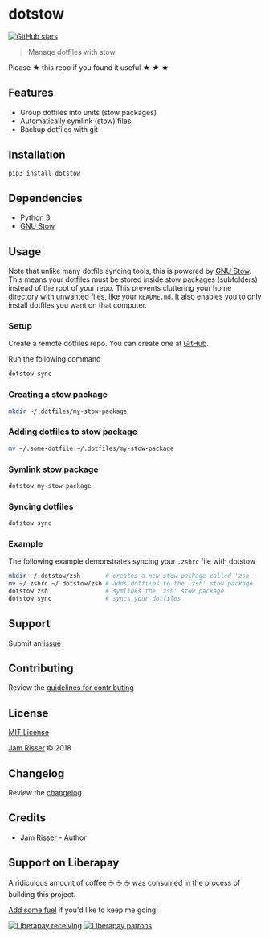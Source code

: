 # dotstow

[![GitHub stars](https://img.shields.io/github/stars/codejamninja/dotstow.svg?style=social&label=Stars)](https://github.com/codejamninja/dotstow)

> Manage dotfiles with stow

Please ★ this repo if you found it useful ★ ★ ★


## Features

* Group dotfiles into units (stow packages)
* Automatically symlink (stow) files
* Backup dotfiles with git


## Installation

```sh
pip3 install dotstow
```


## Dependencies

* [Python 3](https://www.python.org)
* [GNU Stow](https://www.gnu.org/software/stow)


## Usage

Note that unlike many dotfile syncing tools, this is powered by
[GNU Stow](https://www.gnu.org/software/stow). This means your dotfiles must be stored inside
stow packages (subfolders) instead of the root of your repo. This prevents cluttering your home
directory with unwanted files, like your `README.md`. It also enables you to only install dotfiles
you want on that computer.

### Setup

Create a remote dotfiles repo. You can create one at [GitHub](https://github.com/new).

Run the following command
```sh
dotstow sync
```

### Creating a stow package

```sh
mkdir ~/.dotfiles/my-stow-package
```

### Adding dotfiles to stow package

```sh
mv ~/.some-dotfile ~/.dotfiles/my-stow-package
```

### Symlink stow package

```sh
dotstow my-stow-package
```

### Syncing dotfiles

```sh
dotstow sync
```

### Example

The following example demonstrates syncing your `.zshrc` file with dotstow
```sh
mkdir ~/.dotstow/zsh       # creates a new stow package called 'zsh'
mv ~/.zshrc ~/.dotstow/zsh # adds dotfiles to the 'zsh' stow package
dotstow zsh                # symlinks the 'zsh' stow package
dotstow sync               # syncs your dotfiles
```


## Support

Submit an [issue](https://github.com/codejamninja/dotstow/issues/new)


## Contributing

Review the [guidelines for contributing](https://github.com/codejamninja/dotstow/blob/master/CONTRIBUTING.md)


## License

[MIT License](https://github.com/codejamninja/dotstow/blob/master/LICENSE)

[Jam Risser](https://codejam.ninja) © 2018


## Changelog

Review the [changelog](https://github.com/codejamninja/dotstow/blob/master/CHANGELOG.md)


## Credits

* [Jam Risser](https://codejam.ninja) - Author


## Support on Liberapay

A ridiculous amount of coffee ☕ ☕ ☕ was consumed in the process of building this project.

[Add some fuel](https://liberapay.com/codejamninja/donate) if you'd like to keep me going!

[![Liberapay receiving](https://img.shields.io/liberapay/receives/codejamninja.svg?style=flat-square)](https://liberapay.com/codejamninja/donate)
[![Liberapay patrons](https://img.shields.io/liberapay/patrons/codejamninja.svg?style=flat-square)](https://liberapay.com/codejamninja/donate)
